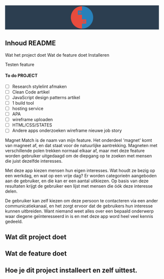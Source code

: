 

 

![Banner MagnetMatch](https://github.com/mandemt/techblok/blob/main/wiki/logo%20readme.png)

## Inhoud README

Wat het project doet
Wat de feature doet
Installeren

Testen feature


#### To do PROJECT

* [ ]  Research stylelint afmaken
* [ ]  Clean Code artikel
* [ ]  JavaScript design patterns artikel
* [ ]  1 build tool
* [ ]  hosting service
* [ ]  APA
* [ ]  wireframe uploaden
* [ ]  HTML/CSS/STATES
* [ ]  Andere apps onderzoeken
wireframe nieuwe job story

Magnet Match is de naam van mijn feature. Het onderdeel 'magnet' komt van magneet af, en dat staat voor de natuurlijke aantrekking. Magneten met verschillende polen trekken normaal elkaar af, maar met deze feature worden gebruiker uitgedaagd om de diepgang op te zoeken met mensen die juist dezelfde interesses.

Met deze app kiezen mensen hun eigen interesses. Wat houdt ze bezig op een werkdag, en wat op een vrije dag? Er worden categorieën aangeboden aan de gebruiker, en die kan er een aantal uitkiezen. Op basis van deze resultaten krijgt de gebruiker een lijst met mensen die óók deze interesse delen.

De gebruiker kan zelf kiezen om deze persoon te contacteren via een ander communicatiekanaal, en het zorgt ervoor dat de gebruikers hun interesse kunnen uitbreiden. Want niemand weet alles over een bepaald onderwerp waar diegene geïnteresseerd in is en met deze app word heel veel kennis gedeeld.

## Wat dit project doet
## Wat de feature doet
## Hoe je dit project installeert en zelf uittest.
